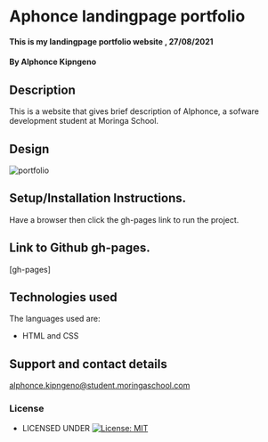 # Aphonce landingpage portfolio
#### This is my landingpage portfolio website  , 27/08/2021
#### By **Alphonce Kipngeno**
## Description
This is a website that gives brief description of Alphonce, a sofware development student at Moringa School.
## Design
![portfolio](https://user-images.githubusercontent.com/87495436/131219045-39da873c-abd0-4310-8993-b5e76878f6f5.png)
## Setup/Installation Instructions.
Have a browser then click the gh-pages link to run the project.
## Link to Github gh-pages.
[gh-pages]
## Technologies used
The languages used are:
* HTML and CSS
## Support and contact details
 alphonce.kipngeno@student.moringaschool.com
### License
* LICENSED UNDER  [![License: MIT](https://img.shields.io/badge/License-MIT-yellow.svg)](License)